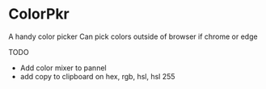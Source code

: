 # ColorPkr

A handy color picker
Can pick colors outside of browser if chrome or edge

TODO

* Add color mixer to pannel
* add copy to clipboard on hex, rgb, hsl, hsl 255

